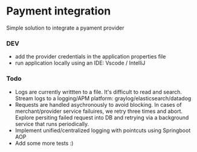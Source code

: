 # Payment integration

Simple solution to integrate a pyament provider

### DEV

- add the provider credentials in the application properties file
- run application locally using an IDE: Vscode / IntelliJ

### Todo

- Logs are currently writtten to a file. It's difficult to read and search. Stream logs to a logging/APM platform: graylog/elasticsearch/datadog
- Requests are handled asychronously to avoid blocking. In cases of merchant/provider service failuires, we retry three times and abort. Explore persiting failed request into DB and retrying via a background service that runs periodically.
- Implement unified/centralized logging with pointcuts using Springboot AOP
- Add some more tests :)
